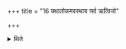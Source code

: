 +++
title = "16 यथालोकमवस्थाय सर्व ऋत्विजो"

+++

<details><summary>थिते</summary>

यथालोकमवस्थाय सर्व ऋत्विजो यजमानश्चाधीयन्तो महावीरमवेक्षन्तेऽपश्यं गोपामिति १६
</details>
